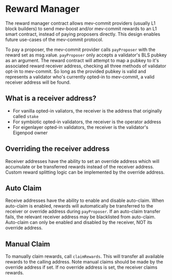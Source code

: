# Reward Manager

The reward manager contract allows mev-commit providers (usually L1 block builders) to send mev-boost and/or mev-commit rewards to an L1 smart contract, instead of paying proposers directly. This design enables future use-cases of the mev-commit protocol.

To pay a proposer, the mev-commit provider calls `payProposer` with the reward set as msg.value. `payProposer` only accepts a validator's BLS pubkey as an argument. The reward contract will attempt to map a pubkey to it's associated reward receiver address, checking all three methods of validator opt-in to mev-commit. So long as the provided pubkey is valid and represents a validator who's currently opted-in to mev-commit, a valid receiver address will be found.

## What is a receiver address?

* For vanilla opted-in valiators, the receiver is the address that originally called `stake`
* For symbiotic opted-in validators, the receiver is the operator address
* For eigenlayer opted-in validators, the receiver is the validator's Eigenpod owner

## Overriding the receiver address

Receiver addresses have the ability to set an override address which will accumulate or be transferred rewards instead of the receiver address. Custom reward splitting logic can be implemented by the override address.

## Auto Claim

Receive addresses have the ability to enable and disable auto-claim. When auto-claim is enabled, rewards will automatically be transferred to the receiver or override address during `payProposer`. If an auto-claim transfer fails, the relevant receiver address may be blacklisted from auto-claim. Auto-claim can only be enabled and disabled by the receiver, NOT its override address.

## Manual Claim

To manually claim rewards, call `claimRewards`. This will transfer all available rewards to the calling address. Note manual claims should be made by the override address if set. If no override address is set, the receiver claims rewards.
